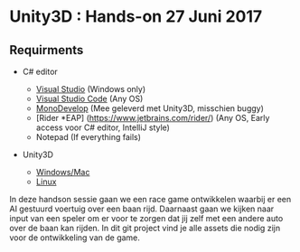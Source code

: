 # Unity3D : Hands-on 27 Juni 2017

## Requirments

* C# editor

    * [Visual Studio](https://www.visualstudio.com/) (Windows only)
    * [Visual Studio Code](https://code.visualstudio.com/) (Any OS)
    * [MonoDevelop](http://www.monodevelop.com/) (Mee geleverd met Unity3D, misschien buggy)
	* [Rider *EAP] (https://www.jetbrains.com/rider/) (Any OS, Early access voor C# editor, IntelliJ style)
    * Notepad (If everything fails)
    
* Unity3D

    * [Windows/Mac](https://unity3d.com/)
    * [Linux](http://beta.unity3d.com/download/45784aaa9968/public_download.html)

In deze handson sessie gaan we een race game ontwikkelen waarbij er een AI gestuurd voertuig over een baan rijd. Daarnaast gaan we kijken naar input van een speler om er voor te zorgen dat jij zelf met een andere auto over de baan kan rijden. In dit git project vind je alle assets die nodig zijn voor de ontwikkeling van de game. 
